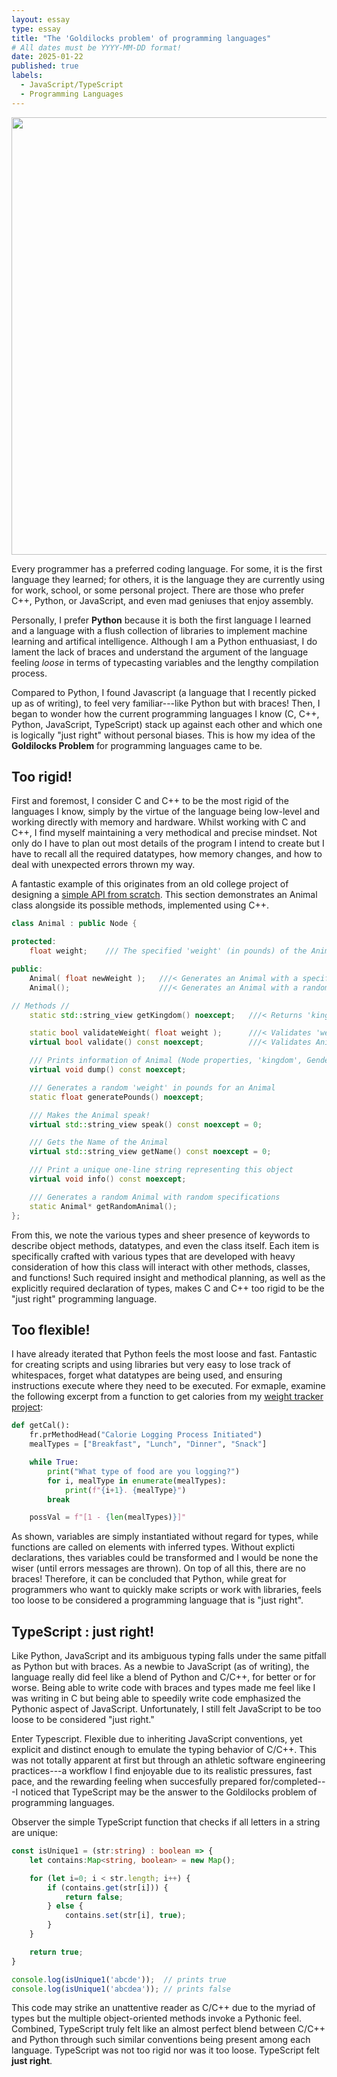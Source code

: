 ```yaml
---
layout: essay
type: essay
title: "The 'Goldilocks problem' of programming languages"
# All dates must be YYYY-MM-DD format!
date: 2025-01-22
published: true
labels:
  - JavaScript/TypeScript
  - Programming Languages
---
```


<img width="700px" class="rounded float-start pe-4" src="../img/essays-img/programming-languages.png">

Every programmer has a preferred coding language. For some, it is the first language they learned; for others, it is the language they are currently using for work, school, or some personal project. There are those who prefer C++, Python, or JavaScript, and even mad geniuses that enjoy assembly. 

Personally, I prefer **Python** because it is both the first language I learned and a language with a flush collection of libraries to implement machine learning and artifical intelligence. Although I am a Python enthuasiast, I do lament the lack of braces and understand the argument of the language feeling _loose_ in terms of typecasting variables and the lengthy compilation process.

Compared to Python, I found Javascript (a language that I recently picked up as of writing), to feel very familiar---like Python but with braces! Then, I began to wonder how the current programming languages I know (C, C++, Python, JavaScript, TypeScript) stack up against each other and which one is logically "just right" without personal biases. This is how my idea of the **Goldilocks Problem** for programming languages came to be.


## Too rigid!

First and foremost, I consider C and C++ to be the most rigid of the languages I know, simply by the virtue of the language being low-level and working directly with memory and hardware. Whilst working with C and C++, I find myself maintaining a very methodical and precise mindset. Not only do I have to plan out most details of the program I intend to create but I have to recall all the required datatypes, how memory changes, and how to deal with unexpected errors thrown my way.

A fantastic example of this originates from an old college project of designing a [simple API from scratch](https://github.com/aar0m/cat-farm). This section demonstrates an Animal class alongside its possible methods, implemented using C++.

```cpp
class Animal : public Node {

protected:
	float weight;    /// The specified 'weight' (in pounds) of the Animal

public:
	Animal( float newWeight );   ///< Generates an Animal with a specified 'weight'
	Animal();                    ///< Generates an Animal with a random valid 'weight'

// Methods //
	static std::string_view getKingdom() noexcept;   ///< Returns 'kingdom' of Animal

	static bool validateWeight( float weight );      ///< Validates 'weight'
	virtual bool validate() const noexcept;          ///< Validates Animal 

	/// Prints information of Animal (Node properties, 'kingdom', Gender)
	virtual void dump() const noexcept;

	/// Generates a random 'weight' in pounds for an Animal
	static float generatePounds() noexcept;

	/// Makes the Animal speak!
	virtual std::string_view speak() const noexcept = 0;

	/// Gets the Name of the Animal
	virtual std::string_view getName() const noexcept = 0;

	/// Print a unique one-line string representing this object
	virtual void info() const noexcept;

	/// Generates a random Animal with random specifications
	static Animal* getRandomAnimal();
};
```

From this, we note the various types and sheer presence of keywords to describe object methods, datatypes, and even the class itself. Each item is specifically crafted with various types that are developed with heavy consideration of how this class will interact with other methods, classes, and functions! Such required insight and methodical planning, as well as the explicitly required declaration of types, makes C and C++ too rigid to be the "just right" programming language.


## Too flexible!

I have already iterated that Python feels the most loose and fast. Fantastic for creating scripts and using libraries but very easy to lose track of whitespaces, forget what datatypes are being used, and ensuring instructions execute where they need to be executed. For exmaple, examine the following excerpt from a function to get calories from my [weight tracker project](https://aar0m.github.io/projects/weight_tracker.html):

```python
def getCal():
    fr.prMethodHead("Calorie Logging Process Initiated")
    mealTypes = ["Breakfast", "Lunch", "Dinner", "Snack"]

    while True: 
        print("What type of food are you logging?")
        for i, mealType in enumerate(mealTypes):
            print(f"{i+1}. {mealType}")
        break

    possVal = f"[1 - {len(mealTypes)}]"
```

As shown, variables are simply instantiated without regard for types, while functions are called on elements with inferred types. Without explicti declarations, thes variables could be transformed and I would be none the wiser (until errors messages are thrown). On top of all this, there are no braces! Therefore, it can be concluded that Python, while great for programmers who want to quickly make scripts or work with libraries, feels too loose to be considered a programming language that is "just right". 


## TypeScript : just right!

Like Python, JavaScript and its ambiguous typing falls under the same pitfall as Python but with braces. As a newbie to JavaScript (as of writing), the language really did feel like a blend of Python and C/C++, for better or for worse. Being able to write code with braces and types made me feel like I was writing in C but being able to speedily write code emphasized the Pythonic aspect of JavaScript. Unfortunately, I still felt JavaScript to be too loose to be considered "just right."

Enter Typescript. Flexible due to inheriting JavaScript conventions, yet explicit and distinct enough to emulate the typing behavior of C/C++. This was not totally apparent at first but through an athletic software engineering practices---a workflow I find enjoyable due to its realistic pressures, fast pace, and the rewarding feeling when succesfully prepared for/completed---I noticed that TypeScript may be the answer to the Goldilocks problem of programming languages.

Observer the simple TypeScript function that checks if all letters in a string are unique:
```typescript
const isUnique1 = (str:string) : boolean => {
    let contains:Map<string, boolean> = new Map();

    for (let i=0; i < str.length; i++) {
        if (contains.get(str[i])) {
            return false;
        } else {
            contains.set(str[i], true);
        }
    }

    return true;
}

console.log(isUnique1('abcde'));  // prints true
console.log(isUnique1('abcdea')); // prints false
```

This code may strike an unattentive reader as C/C++ due to the myriad of types but the multiple object-oriented methods invoke a Pythonic feel. Combined, TypeScript truly felt like an almost perfect blend between C/C++ and Python through such similar conventions being present among each language. TypeScript was not too rigid nor was it too loose. TypeScript felt **just right**.